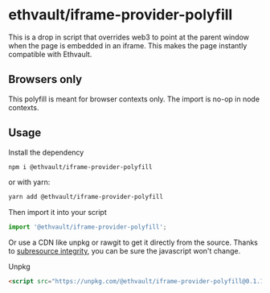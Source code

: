 # ethvault/iframe-provider-polyfill

This is a drop in script that overrides web3 to point at the parent window when the page is embedded in an iframe.
This makes the page instantly compatible with Ethvault.


## Browsers only

This polyfill is meant for browser contexts only. 
The import is no-op in node contexts.

## Usage

Install the dependency

```bash
npm i @ethvault/iframe-provider-polyfill
```

or with yarn:

```bash
yarn add @ethvault/iframe-provider-polyfill
```

Then import it into your script

```typescript
import '@ethvault/iframe-provider-polyfill';
```

Or use a CDN like unpkg or rawgit to get it directly from the source. Thanks to 
[subresource integrity](https://developer.mozilla.org/en-US/docs/Web/Security/Subresource_Integrity), you can be sure 
the javascript won't change.

Unpkg
```html
<script src="https://unpkg.com/@ethvault/iframe-provider-polyfill@0.1.1/dist/index.js" integrity="sha384-K3KSqdct/9pHYKx98VePP4Ny9YONPevk6wbUtVgBosvmVTv5iuJ8hJDugD7EwqmN" crossorigin="anonymous"></script>
```